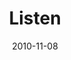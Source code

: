 ---
layout: music 
title: "Listen"
date: 2010-11-08 
description: "Music from the Game Change campaign about listening to God."
sc-permalink-url: "http://soundcloud.com/crdschurch/listen-1"
audio: "http://s3.amazonaws.com/crossroads-media/music/audio/Listen.mp3"
audio-duration: "04:21"
tag: 
 - game-change
 - prayer
 - listen
src: "http://s3.amazonaws.com/crossroads-media/images/Listen_190x110-1.gif"
---